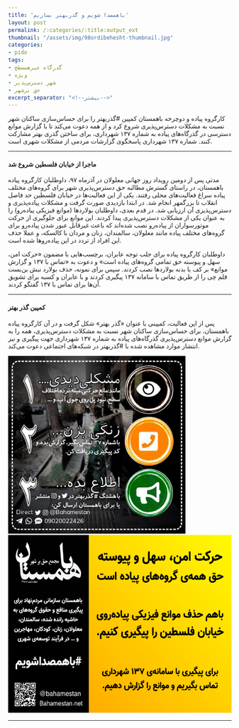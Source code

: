 ```yaml
---
title: 'باهمصدا شویم و گذربهتر بسازیم'
layout: post
permalink: /:categories/:title:output_ext
thumbnail: "/assets/img/98ordibehesht-thumbnail.jpg"
categories:
- pido
tags:
- گذرگاه غیرهمسطح
- ویژه
- شهر دسترس‌پذیر
- حق برشهر
excerpt_separator: "<!--بیشتر-->"
---
```

کارگروه پیاده و دوچرخه باهمستان کمپین #گذربهتر را برای حساس‌سازی ساکنان شهر نسبت به مشکلات دسترس‌پذیری شروع کرد و از همه دعوت می‌کند تا با گزارش موانع دسترسی در گذرگاه‌های پیاده به شماره ۱۳۷ شهرداری، برای ساختن گذری بهتر مشارکت کنند. شماره ۱۳۷ شهرداری پاسخگوی گزارشات مردمی از مشکلات شهری است.

***

#### ماجرا از خیابان فلسطین شروع شد
مدتی پس از دومین رویداد روز جهانی معلولان در آذرماه ۹۷، داوطلبان کارگروه پیاده باهمستان، در راستای گسترش مطالبه حق دسترس‌پذیری شهر برای گروه‌های مختلف پیاده سراغ فعالیت‌های محلی رفتند. یکی از این فعالیت‌ها در خیابان فلسطین حد فاصل انقلاب تا بزرگمهر انجام شد. در ابتدا بازدیدی صورت گرفت و مشکلات پیاده‌پذیری و دسترس‌پذیری آن ارزیابی شد. در قدم بعدی، داوطلبان بولاردها (موانع فیزیکی پیاده‌رو) را به عنوان یکی از مشکلات دسترس‌پذیری پیدا کردند. این موانع برای جلوگیری از حرکت موتورسواران از پیاده‌رو نصب شده‌اند که باعث غیرقابل عبور شدن پیاده‌رو برای گروه‌های مختلف پیاده مانند معلولان، سالمندان،‌ زنان و مردان با کالسکه، و عملا حذف این افراد از تردد در این پیاده‌روها شده است.

داوطلبان کارگروه پیاده برای جلب توجه عابران، برچسب‌هایی با مضمون «حرکت امن، سهل و پیوسته حق تمامی گروه‌های پیاده است» و دعوت به «تماس با ۱۳۷ و گزارش موانع» بر کف یا بدنه بولاردها نصب کردند. سپس برای نمونه، حذف بولارد نبش بن‌بست قلم چی را از طریق تماس با سامانه ۱۳۷ پیگیری کردند و با عابران و کسبه برای تشویق آن‌ها برای تماس با ۱۳۷ گفتگو کردند.

***

#### کمپین گذر بهتر
پس از این فعالیت، کمپینی با عنوان «گذر بهتر» شکل گرفت و در آن کارگروه پیاده باهمستان، برای حساس‌سازی ساکنان شهر نسبت به مشکلات دسترس‌پذیری، همه را به گزارش موانع دسترس‌پذیری گذرگاه‌های پیاده به شماره ۱۳۷ شهرداری جهت پیگیری و نیز انتشار موارد مشاهده شده با #گذربهتر در شبکه‌های اجتماعی دعوت می‌کند.

<img src="/assets/img/98ordibehesht-4.jpg" alt="مشکلات گروه‌های پیاده" title="مشکلات گروه‌های پیاده" style="height: 400px;">
<img src="/assets/img/98ordibehesht-1.png" alt="برچسب دعوت به تماس با ۱۳۷" title="برچسب دعوت به تماس با ۱۳۷"  style="height: 400px;">

***